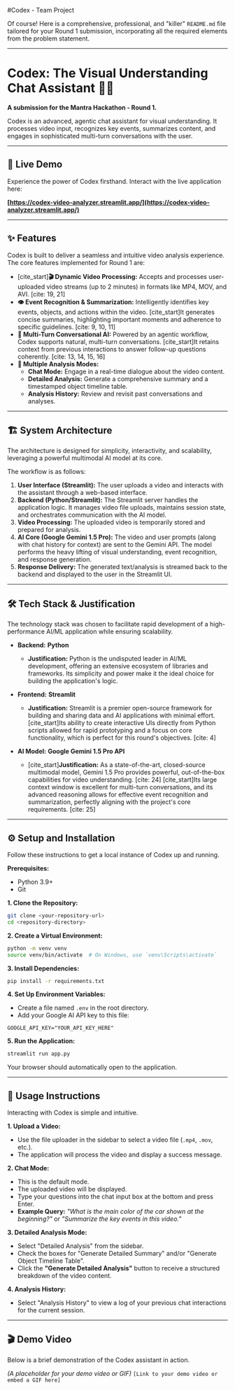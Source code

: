 #Codex - Team Project

Of course\! Here is a comprehensive, professional, and "killer" `README.md` file tailored for your Round 1 submission, incorporating all the required elements from the problem statement.

-----

# Codex: The Visual Understanding Chat Assistant 🎥🤖

[](https://www.python.org/)
[](https://streamlit.io)
[](https://ai.google.dev/)
[](https://opensource.org/licenses/MIT)

**A submission for the Mantra Hackathon - Round 1.**

Codex is an advanced, agentic chat assistant for visual understanding. It processes video input, recognizes key events, summarizes content, and engages in sophisticated multi-turn conversations with the user.

-----

## 🚀 Live Demo

Experience the power of Codex firsthand. Interact with the live application here:

**[https://codex-video-analyzer.streamlit.app/](https://codex-video-analyzer.streamlit.app/)**

-----

## ✨ Features

Codex is built to deliver a seamless and intuitive video analysis experience. The core features implemented for Round 1 are:

  * [cite\_start]**🎬 Dynamic Video Processing:** Accepts and processes user-uploaded video streams (up to 2 minutes) in formats like MP4, MOV, and AVI. [cite: 19, 21]
  * **👁️ Event Recognition & Summarization:** Intelligently identifies key events, objects, and actions within the video. [cite\_start]It generates concise summaries, highlighting important moments and adherence to specific guidelines. [cite: 9, 10, 11]
  * **💬 Multi-Turn Conversational AI:** Powered by an agentic workflow, Codex supports natural, multi-turn conversations. [cite\_start]It retains context from previous interactions to answer follow-up questions coherently. [cite: 13, 14, 15, 16]
  * **🔬 Multiple Analysis Modes:**
      * **Chat Mode:** Engage in a real-time dialogue about the video content.
      * **Detailed Analysis:** Generate a comprehensive summary and a timestamped object timeline table.
      * **Analysis History:** Review and revisit past conversations and analyses.

-----

## 🏗️ System Architecture

The architecture is designed for simplicity, interactivity, and scalability, leveraging a powerful multimodal AI model at its core.

The workflow is as follows:

1.  **User Interface (Streamlit):** The user uploads a video and interacts with the assistant through a web-based interface.
2.  **Backend (Python/Streamlit):** The Streamlit server handles the application logic. It manages video file uploads, maintains session state, and orchestrates communication with the AI model.
3.  **Video Processing:** The uploaded video is temporarily stored and prepared for analysis.
4.  **AI Core (Google Gemini 1.5 Pro):** The video and user prompts (along with chat history for context) are sent to the Gemini API. The model performs the heavy lifting of visual understanding, event recognition, and response generation.
5.  **Response Delivery:** The generated text/analysis is streamed back to the backend and displayed to the user in the Streamlit UI.

-----

## 🛠️ Tech Stack & Justification

The technology stack was chosen to facilitate rapid development of a high-performance AI/ML application while ensuring scalability.

  * **Backend:** **Python**

      * **Justification:** Python is the undisputed leader in AI/ML development, offering an extensive ecosystem of libraries and frameworks. Its simplicity and power make it the ideal choice for building the application's logic.

  * **Frontend:** **Streamlit**

      * **Justification:** Streamlit is a premier open-source framework for building and sharing data and AI applications with minimal effort. [cite\_start]Its ability to create interactive UIs directly from Python scripts allowed for rapid prototyping and a focus on core functionality, which is perfect for this round's objectives. [cite: 4]

  * **AI Model:** **Google Gemini 1.5 Pro API**

      * [cite\_start]**Justification:** As a state-of-the-art, closed-source multimodal model, Gemini 1.5 Pro provides powerful, out-of-the-box capabilities for video understanding. [cite: 24] [cite\_start]Its large context window is excellent for multi-turn conversations, and its advanced reasoning allows for effective event recognition and summarization, perfectly aligning with the project's core requirements. [cite: 25]

-----

## ⚙️ Setup and Installation

Follow these instructions to get a local instance of Codex up and running.

**Prerequisites:**

  * Python 3.9+
  * Git

**1. Clone the Repository:**

```bash
git clone <your-repository-url>
cd <repository-directory>
```

**2. Create a Virtual Environment:**

```bash
python -m venv venv
source venv/bin/activate  # On Windows, use `venv\Scripts\activate`
```

**3. Install Dependencies:**

```bash
pip install -r requirements.txt
```

**4. Set Up Environment Variables:**

  * Create a file named `.env` in the root directory.
  * Add your Google AI API key to this file:

<!-- end list -->

```
GOOGLE_API_KEY="YOUR_API_KEY_HERE"
```

**5. Run the Application:**

```bash
streamlit run app.py
```

Your browser should automatically open to the application.

-----

## 📖 Usage Instructions

Interacting with Codex is simple and intuitive.

**1. Upload a Video:**

  * Use the file uploader in the sidebar to select a video file (`.mp4`, `.mov`, etc.).
  * The application will process the video and display a success message.

**2. Chat Mode:**

  * This is the default mode.
  * The uploaded video will be displayed.
  * Type your questions into the chat input box at the bottom and press Enter.
  * **Example Query:** *"What is the main color of the car shown at the beginning?"* or *"Summarize the key events in this video."*

**3. Detailed Analysis Mode:**

  * Select "Detailed Analysis" from the sidebar.
  * Check the boxes for "Generate Detailed Summary" and/or "Generate Object Timeline Table".
  * Click the **"Generate Detailed Analysis"** button to receive a structured breakdown of the video content.

**4. Analysis History:**

  * Select "Analysis History" to view a log of your previous chat interactions for the current session.

-----

## 🎬 Demo Video

Below is a brief demonstration of the Codex assistant in action.

*(A placeholder for your demo video or GIF)*
`[Link to your demo video or embed a GIF here]`
